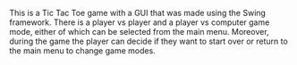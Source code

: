 This is a Tic Tac Toe game with a GUI that was made using the Swing framework. There is a player vs player and a player vs computer game mode, either of which can be selected from the main menu. Moreover, during the game the player can decide if they want to start over or return to the main menu to change game modes.
